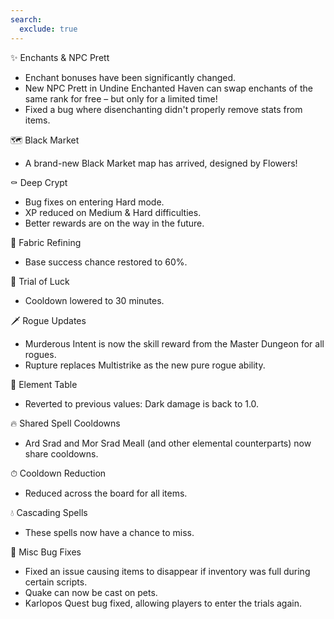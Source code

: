 ```yaml
---
search:
  exclude: true
---
```


✨ Enchants & NPC Prett

- Enchant bonuses have been significantly changed.
- New NPC Prett in Undine Enchanted Haven can swap enchants of the same rank for free – but only for a limited time!
- Fixed a bug where disenchanting didn't properly remove stats from items.

🗺️ Black Market

- A brand-new Black Market map has arrived, designed by Flowers!

⚰️ Deep Crypt

- Bug fixes on entering Hard mode.
- XP reduced on Medium & Hard difficulties.
- Better rewards are on the way in the future.

🧵 Fabric Refining

- Base success chance restored to 60%.

🎲 Trial of Luck

- Cooldown lowered to 30 minutes.

🗡️ Rogue Updates

- Murderous Intent is now the skill reward from the Master Dungeon for all rogues.
- Rupture replaces Multistrike as the new pure rogue ability.

🌌 Element Table

- Reverted to previous values: Dark damage is back to 1.0.

🔥 Shared Spell Cooldowns

- Ard Srad and Mor Srad Meall (and other elemental counterparts) now share cooldowns.

⏱ Cooldown Reduction

- Reduced across the board for all items.

💧 Cascading Spells

- These spells now have a chance to miss.

🐞 Misc Bug Fixes

- Fixed an issue causing items to disappear if inventory was full during certain scripts.
- Quake can now be cast on pets.
- Karlopos Quest bug fixed, allowing players to enter the trials again.
